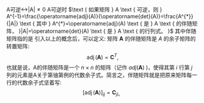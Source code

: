 A可逆<->|A|$\neq 0$
A可逆时
$\text { 如果矩阵 } A \text { 可逆，则 } A^{-1}=\frac{\operatorname{adj}(A)}{\operatorname{det}(A)}=\frac{A^{*}}{|A|} \text { 其中 } A^{*}=\operatorname{adj}(A) \text { 是 } A \text { 的伴随矩阵， }|A|=\operatorname{det}(A) \text { 是 } A \text { 的行列式。 }$
其中伴随矩阵指的是
引入以上的概念后，可以定义: 矩阵 $\mathbf{A}$ 的伴随矩阵是 $A$ 的余子矩阵的转置矩阵:
$$
\operatorname{adj}(\mathbf{A})=\mathbf{C}^{T} \text {, }
$$
也就是说，A的伴随矩阵是一个 $n \times n$ 的矩阵（记作 $a d j(\mathbf{A})$ )，使得其第 $i$ 行第 $j$ 列的元素是A关于第㣙第例的代数余子式。简言之，伴随矩阵就是把原来矩阵每一行的代数余子式坚着写:
$$
[\operatorname{adj}(\mathbf{A})]_{i j}=\mathbf{C}_{j i 。}
$$